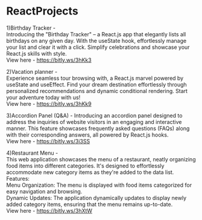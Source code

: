 # ReactProjects
1)Birthday Tracker -  
Introducing the "Birthday Tracker" – a React.js app that elegantly lists all birthdays on any given day.   With the useState hook, effortlessly manage your list and clear it with a click.   Simplify celebrations and showcase your React.js skills with style.  
View here - https://bitly.ws/3hKk3 

2)Vacation planner -  
Experience seamless tour browsing with, a React.js marvel powered by useState and useEffect.  Find your dream destination effortlessly through personalized recommendations and dynamic conditional rendering.  Start your adventure today with us!  
View here - https://bitly.ws/3hKk9  

3)Accordion Panel (Q&A) -
Introducing an accordion panel designed to address the inquiries of website visitors in an engaging and interactive manner.  This feature showcases frequently asked questions (FAQs) along with their corresponding answers, all powered by React.js hooks.  
View here - https://bitly.ws/3i3SS

4)Restaurant Menu -  
This web application showcases the menu of a restaurant, neatly organizing food items into different categories. It's designed to effortlessly accommodate new category items as they're added to the data list.  
Features:  
Menu Organization: The menu is displayed with food items categorized for easy navigation and browsing.  
Dynamic Updates: The application dynamically updates to display newly added category items, ensuring that the menu remains up-to-date.  
View here - https://bitly.ws/3hXtW
